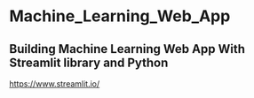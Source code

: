 # Machine_Learning_Web_App
## Building Machine Learning Web App With Streamlit library and Python
https://www.streamlit.io/
